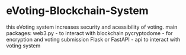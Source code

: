 # eVoting-Blockchain-System
this eVoting system increases security and acessibility of voting.
main packages:
web3.py -  to interact with blockchain
pycryptodome - for encryption and voting submission
Flask or FastAPI - api to interact with voting system
